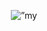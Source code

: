 <p align="center">
<img src=”https://user-images.githubusercontent.com/75489556/151880988-f6a3d38d-6243-4e7d-a186-6fcd75e4aab5.png" alt=”my banner”>
</p>


